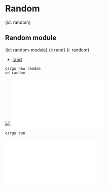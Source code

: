 # Random
{id: random}

## Random module
{id: random-module}
{i: rand}
{i: random}

* [rand](https://lib.rs/crates/rand)

```
cargo new random
cd random
```

![](examples/random/random/Cargo.toml)
![](examples/random/random/src/main.rs)

```
cargo run
```

![](examples/random/random/out.txt)

